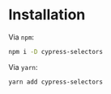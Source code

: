 # Installation

Via `npm`:

```sh
npm i -D cypress-selectors
```

Via `yarn`:

```sh
yarn add cypress-selectors
```
